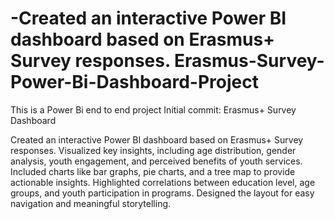 # -Created an interactive Power BI dashboard based on Erasmus+ Survey responses. Erasmus-Survey-Power-Bi-Dashboard-Project
This is a Power Bi end to end project
Initial commit: Erasmus+ Survey Dashboard

Created an interactive Power BI dashboard based on Erasmus+ Survey responses.
Visualized key insights, including age distribution, gender analysis, youth engagement, and perceived benefits of youth services.
Included charts like bar graphs, pie charts, and a tree map to provide actionable insights.
Highlighted correlations between education level, age groups, and youth participation in programs.
Designed the layout for easy navigation and meaningful storytelling.
